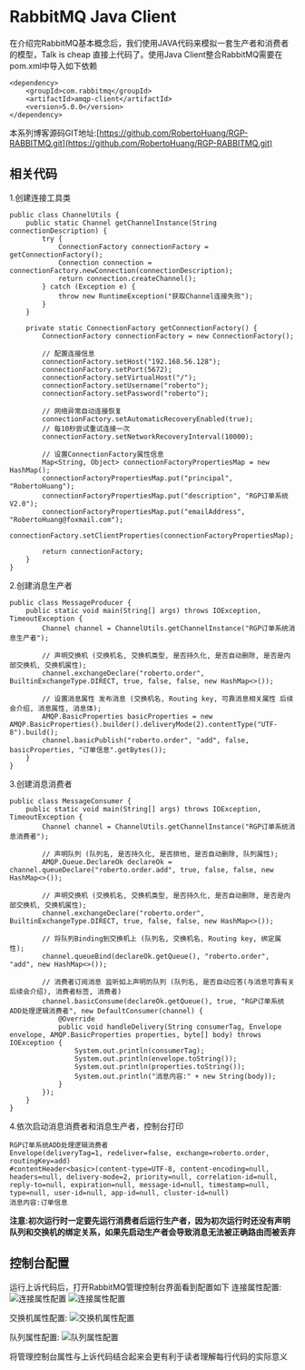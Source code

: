 # RabbitMQ Java Client
在介绍完RabbitMQ基本概念后，我们使用JAVA代码来模拟一套生产者和消费者的模型，Talk is cheap 直接上代码了。使用Java Client整合RabbitMQ需要在pom.xml中导入如下依赖
```
<dependency>
    <groupId>com.rabbitmq</groupId>
    <artifactId>amqp-client</artifactId>
    <version>5.0.0</version>
</dependency>
```
本系列博客源码GIT地址:[https://github.com/RobertoHuang/RGP-RABBITMQ.git](https://github.com/RobertoHuang/RGP-RABBITMQ.git)

## 相关代码
1.创建连接工具类
```
public class ChannelUtils {
    public static Channel getChannelInstance(String connectionDescription) {
        try {
            ConnectionFactory connectionFactory = getConnectionFactory();
            Connection connection = connectionFactory.newConnection(connectionDescription);
            return connection.createChannel();
        } catch (Exception e) {
            throw new RuntimeException("获取Channel连接失败");
        }
    }

    private static ConnectionFactory getConnectionFactory() {
        ConnectionFactory connectionFactory = new ConnectionFactory();

        // 配置连接信息
        connectionFactory.setHost("192.168.56.128");
        connectionFactory.setPort(5672);
        connectionFactory.setVirtualHost("/");
        connectionFactory.setUsername("roberto");
        connectionFactory.setPassword("roberto");

        // 网络异常自动连接恢复
        connectionFactory.setAutomaticRecoveryEnabled(true);
        // 每10秒尝试重试连接一次
        connectionFactory.setNetworkRecoveryInterval(10000);

        // 设置ConnectionFactory属性信息
        Map<String, Object> connectionFactoryPropertiesMap = new HashMap();
        connectionFactoryPropertiesMap.put("principal", "RobertoHuang");
        connectionFactoryPropertiesMap.put("description", "RGP订单系统V2.0");
        connectionFactoryPropertiesMap.put("emailAddress", "RobertoHuang@foxmail.com");
        connectionFactory.setClientProperties(connectionFactoryPropertiesMap);

        return connectionFactory;
    }
}
```
2.创建消息生产者
```
public class MessageProducer {
    public static void main(String[] args) throws IOException, TimeoutException {
        Channel channel = ChannelUtils.getChannelInstance("RGP订单系统消息生产者");

        // 声明交换机 (交换机名, 交换机类型, 是否持久化, 是否自动删除, 是否是内部交换机, 交换机属性);
        channel.exchangeDeclare("roberto.order", BuiltinExchangeType.DIRECT, true, false, false, new HashMap<>());

        // 设置消息属性 发布消息 (交换机名, Routing key, 可靠消息相关属性 后续会介绍, 消息属性, 消息体);
        AMQP.BasicProperties basicProperties = new AMQP.BasicProperties().builder().deliveryMode(2).contentType("UTF-8").build();
        channel.basicPublish("roberto.order", "add", false, basicProperties, "订单信息".getBytes());
    }
}
```
3.创建消息消费者
```
public class MessageConsumer {
    public static void main(String[] args) throws IOException, TimeoutException {
        Channel channel = ChannelUtils.getChannelInstance("RGP订单系统消息消费者");

        // 声明队列 (队列名, 是否持久化, 是否排他, 是否自动删除, 队列属性);
        AMQP.Queue.DeclareOk declareOk = channel.queueDeclare("roberto.order.add", true, false, false, new HashMap<>());

        // 声明交换机 (交换机名, 交换机类型, 是否持久化, 是否自动删除, 是否是内部交换机, 交换机属性);
        channel.exchangeDeclare("roberto.order", BuiltinExchangeType.DIRECT, true, false, false, new HashMap<>());

        // 将队列Binding到交换机上 (队列名, 交换机名, Routing key, 绑定属性);
        channel.queueBind(declareOk.getQueue(), "roberto.order", "add", new HashMap<>());

        // 消费者订阅消息 监听如上声明的队列 (队列名, 是否自动应答(与消息可靠有关 后续会介绍), 消费者标签, 消费者)
        channel.basicConsume(declareOk.getQueue(), true, "RGP订单系统ADD处理逻辑消费者", new DefaultConsumer(channel) {
            @Override
            public void handleDelivery(String consumerTag, Envelope envelope, AMQP.BasicProperties properties, byte[] body) throws IOException {
                System.out.println(consumerTag);
                System.out.println(envelope.toString());
                System.out.println(properties.toString());
                System.out.println("消息内容:" + new String(body));
            }
        });
    }
}
```
4.依次启动消息消费者和消息生产者，控制台打印
```
RGP订单系统ADD处理逻辑消费者
Envelope(deliveryTag=1, redeliver=false, exchange=roberto.order, routingKey=add)
#contentHeader<basic>(content-type=UTF-8, content-encoding=null, headers=null, delivery-mode=2, priority=null, correlation-id=null, reply-to=null, expiration=null, message-id=null, timestamp=null, type=null, user-id=null, app-id=null, cluster-id=null)
消息内容:订单信息
```
**注意:初次运行时一定要先运行消费者后运行生产者，因为初次运行时还没有声明队列和交换机的绑定关系，如果先启动生产者会导致消息无法被正确路由而被丢弃**

## 控制台配置
运行上诉代码后，打开RabbitMQ管理控制台界面看到配置如下
连接属性配置:
![连接属性配置](http://img.blog.csdn.net/20180312135522833?watermark/2/text/aHR0cDovL2Jsb2cuY3Nkbi5uZXQvUm9iZXJ0b0h1YW5n/font/5a6L5L2T/fontsize/400/fill/I0JBQkFCMA==/dissolve/70/gravity/SouthEast)
![连接属性配置](http://img.blog.csdn.net/20180312135534030?watermark/2/text/aHR0cDovL2Jsb2cuY3Nkbi5uZXQvUm9iZXJ0b0h1YW5n/font/5a6L5L2T/fontsize/400/fill/I0JBQkFCMA==/dissolve/70/gravity/SouthEast)

交换机属性配置:
 ![交换机属性配置](http://img.blog.csdn.net/20180312135542722?watermark/2/text/aHR0cDovL2Jsb2cuY3Nkbi5uZXQvUm9iZXJ0b0h1YW5n/font/5a6L5L2T/fontsize/400/fill/I0JBQkFCMA==/dissolve/70/gravity/SouthEast)

队列属性配置:
 ![队列属性配置](http://img.blog.csdn.net/20180312135551970?watermark/2/text/aHR0cDovL2Jsb2cuY3Nkbi5uZXQvUm9iZXJ0b0h1YW5n/font/5a6L5L2T/fontsize/400/fill/I0JBQkFCMA==/dissolve/70/gravity/SouthEast)

将管理控制台属性与上诉代码结合起来会更有利于读者理解每行代码的实际意义